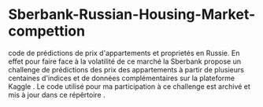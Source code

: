 # Sberbank-Russian-Housing-Market-compettion
code de prédictions de prix d'appartements et proprietés en Russie.
En effet pour faire face à la volatilité de ce marché la Sberbank propose un challenge de prédictions des prix des appartements à
partir de plusieurs centaines d'indices et de données complémentaires sur la plateforme Kaggle .
Le code utilisé pour ma participation à ce challenge est archivé et mis à jour dans ce répêrtoire .
